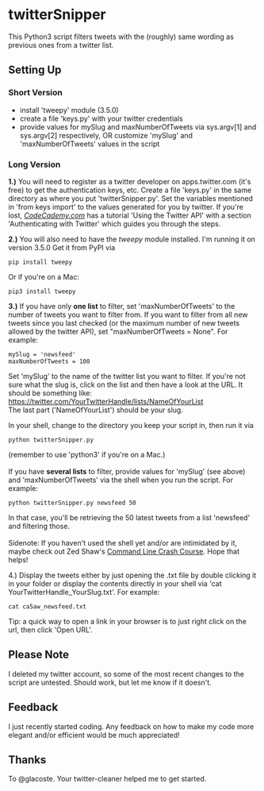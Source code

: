 # twitterSnipper
<p>This Python3 script filters tweets with the (roughly) same wording as previous ones from a twitter list.</p>

## Setting Up

### Short Version
<p><ul>
<li>install 'tweepy' module (3.5.0)</li>
<li>create a file 'keys.py' with your twitter credentials</li>
<li>provide values for mySlug and maxNumberOfTweets via sys.argv[1] and sys.argv[2] respectively, OR customize 'mySlug' and 'maxNumberOfTweets' values in the script</li>
</ul></p>


### Long Version
<p><b>1.)</b> You will need to register as a twitter developer on apps.twitter.com (it's free) to get the authentication keys, etc. Create a file 'keys.py' in the same directory as where you put 'twitterSnipper.py'. Set the variables mentioned in 'from keys import' to the values generated for you by twitter. If you're lost, <i><a href="http://www.codecademy.com" target="_blank">CodeCademy.com</a></i> has a tutorial 'Using the Twitter API' with a section 'Authenticating with Twitter' which guides you through the steps.</p>

<p><b>2.)</b> You will also need to have the <i>tweepy</i> module installed. I'm running it on version 3.5.0 Get it from PyPI via</p>

<pre><code>pip install tweepy
</code></pre>

<p>Or if you're on a Mac:</p>

<pre><code>pip3 install tweepy
</code></pre>

<p><b>3.)</b> If you have only <b>one list</b> to filter, set 'maxNumberOfTweets' to the number of tweets you want to filter from. If you want to filter from all new tweets since you last checked (or the maximum number of new tweets allowed by the twitter API), set "maxNumberOfTweets = None". For example:</p>

<pre><code>mySlug = 'newsfeed'
maxNumberOfTweets = 100
</code></pre>

<p>Set 'mySlug' to the name of the twitter list you want to filter. If you're not sure what the slug is, click on the list and then have a look at the URL. It should be something like: 
<br /><a href="#">https://twitter.com/YourTwitterHandle/lists/NameOfYourList</a>
<br />The last part ('NameOfYourList') should be your slug.</p>

<p>In your shell, change to the directory you keep your script in, then run it via</p>

<pre><code>python twitterSnipper.py 
</code></pre>

<p>(remember to use 'python3' if you're on a Mac.)
<br>
<br>
If you have <b>several lists</b> to filter, provide values for 'mySlug' (see above) and 'maxNumberOfTweets' via the shell when you run the script. For example:</p>

<pre><code>python twitterSnipper.py newsfeed 50
</code></pre>

<p>In that case, you'll be retrieving the 50 latest tweets from a list 'newsfeed' and filtering those.
<br>
<br>
Sidenote: If you haven't used the shell yet and/or are intimidated by it, maybe check out Zed Shaw's <a href="https://learnpythonthehardway.org/book/appendixa.html">Command Line Crash Course</a>. Hope that helps!</p>

<p>4.) Display the tweets either by just opening the .txt file by double clicking it in your folder or display the contents directly in your shell via 'cat YourTwitterHandle_YourSlug.txt'. For example:</p>

<pre><code>cat ca5aw_newsfeed.txt
</code></pre>

<p>Tip: a quick way to open a link in your browser is to just right click on the url, then click 'Open URL'. </p>

## Please Note
<p>I deleted my twitter account, so some of the most recent changes to the script are untested. Should work, but let me know if it doesn't.</p>

## Feedback
<p>I just recently started coding. Any feedback on how to make my code more elegant and/or efficient would be much appreciated!</p>

## Thanks
<p>To @glacoste. Your twitter-cleaner helped me to get started.</p>
